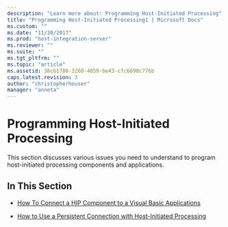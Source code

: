 ```yaml
---
description: "Learn more about: Programming Host-Initiated Processing"
title: "Programming Host-Initiated Processing1 | Microsoft Docs"
ms.custom: ""
ms.date: "11/30/2017"
ms.prod: "host-integration-server"
ms.reviewer: ""
ms.suite: ""
ms.tgt_pltfrm: ""
ms.topic: "article"
ms.assetid: 38c61788-3260-4059-be43-cfc6690c776b
caps.latest.revision: 3
author: "christopherhouser"
manager: "anneta"
---
```

# Programming Host-Initiated Processing
This section discusses various issues you need to understand to program host-initiated processing components and applications.  
  
## In This Section  
  
-   [How To Connect a HIP Component to a Visual Basic Applications](../core/how-to-connect-a-hip-component-to-a-visual-basic-applications2.md)  
  
-   [How to Use a Persistent Connection with Host-Initiated Processing](../core/how-to-use-a-persistent-connection-with-host-initiated-processing1.md)
